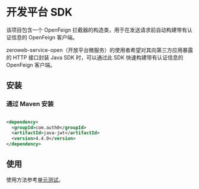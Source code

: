 # 开发平台 SDK

该项目包含一个 OpenFeign 拦截器的构造类，用于在发送请求前自动构建带有认证信息的 OpenFeign 客户端。

zeroweb-service-open（开放平台微服务）的使用者希望对其向第三方应用暴露的 HTTP 接口封装 Java SDK 时，可以通过此 SDK 快速构建带有认证信息的 OpenFeign 客户端。

## 安装

### 通过 Maven 安装

```xml

<dependency>
  <groupId>com.auth0</groupId>
  <artifactId>java-jwt</artifactId>
  <version>4.4.0</version>
</dependency>
```

## 使用

使用方法参考[单元测试](./src/test/java/io/github/xezzon/zeroweb/ZerowebOpenRequestBuilderTest.java)。
